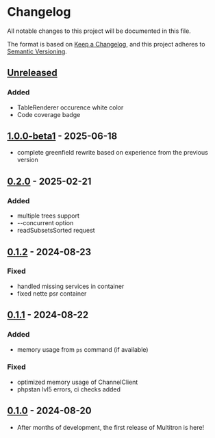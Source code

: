 # Changelog

All notable changes to this project will be documented in this file.

The format is based on [Keep a Changelog](https://keepachangelog.com/en/1.1.0/),
and this project adheres to [Semantic Versioning](https://semver.org/spec/v2.0.0.html).

## [Unreleased]
### Added
- TableRenderer occurence white color
- Code coverage badge


## [1.0.0-beta1] - 2025-06-18
- complete greenfield rewrite based on experience from the previous version

## [0.2.0] - 2025-02-21
### Added
- multiple trees support
- --concurrent option
- readSubsetsSorted request

## [0.1.2] - 2024-08-23
### Fixed
- handled missing services in container
- fixed nette psr container

## [0.1.1] - 2024-08-22
### Added
- memory usage from `ps` command (if available)
### Fixed
- optimized memory usage of ChannelClient
- phpstan lvl5 errors, ci checks added

## [0.1.0] - 2024-08-20
- After months of development, the first release of Multitron is here!

[Unreleased]: https://github.com/riki137/multitron/compare/1.0.0-beta1...master
[1.0.0-beta1]: https://github.com/riki137/multitron/compare/0.2.0...1.0.0-beta1
[0.2.0]: https://github.com/riki137/multitron/compare/0.1.2...0.2.0
[0.1.2]: https://github.com/riki137/multitron/compare/0.1.1...0.1.2
[0.1.1]: https://github.com/riki137/multitron/compare/0.1.0...0.1.1
[0.1.0]: https://github.com/riki137/multitron/releases/tag/0.1.0
